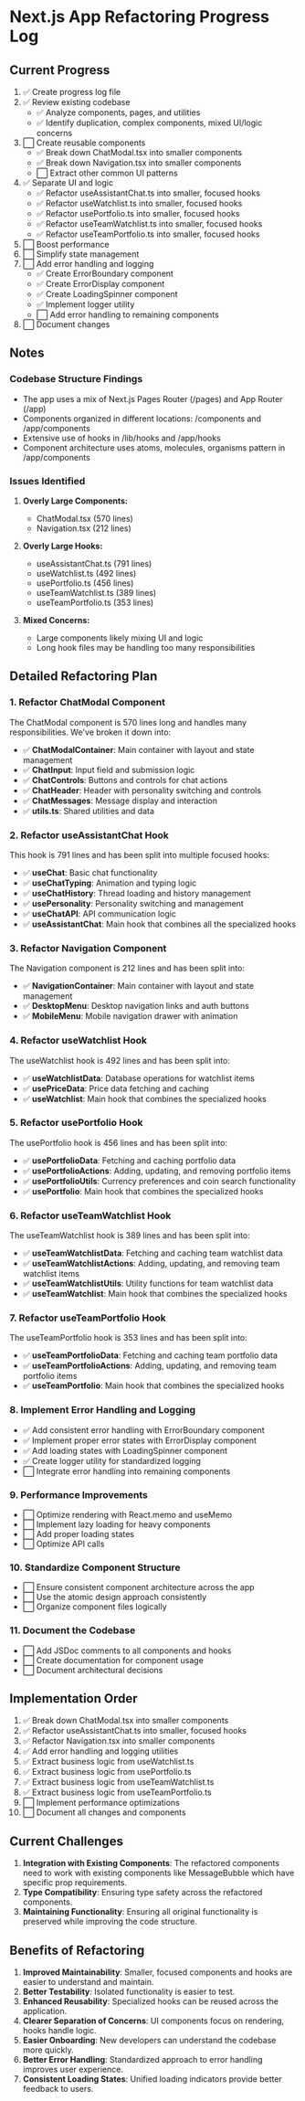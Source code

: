 # Next.js App Refactoring Progress Log

## Current Progress

1. ✅ Create progress log file
2. ✅ Review existing codebase
   - ✅ Analyze components, pages, and utilities
   - ✅ Identify duplication, complex components, mixed UI/logic concerns
3. ⬜ Create reusable components
   - ✅ Break down ChatModal.tsx into smaller components
   - ✅ Break down Navigation.tsx into smaller components
   - ⬜ Extract other common UI patterns
4. ✅ Separate UI and logic
   - ✅ Refactor useAssistantChat.ts into smaller, focused hooks
   - ✅ Refactor useWatchlist.ts into smaller, focused hooks
   - ✅ Refactor usePortfolio.ts into smaller, focused hooks
   - ✅ Refactor useTeamWatchlist.ts into smaller, focused hooks
   - ✅ Refactor useTeamPortfolio.ts into smaller, focused hooks
5. ⬜ Boost performance
6. ⬜ Simplify state management
7. ⬜ Add error handling and logging
   - ✅ Create ErrorBoundary component
   - ✅ Create ErrorDisplay component
   - ✅ Create LoadingSpinner component
   - ✅ Implement logger utility
   - ⬜ Add error handling to remaining components
8. ⬜ Document changes

## Notes

### Codebase Structure Findings
- The app uses a mix of Next.js Pages Router (/pages) and App Router (/app)
- Components organized in different locations: /components and /app/components
- Extensive use of hooks in /lib/hooks and /app/hooks
- Component architecture uses atoms, molecules, organisms pattern in /app/components

### Issues Identified
1. **Overly Large Components:**
   - ChatModal.tsx (570 lines)
   - Navigation.tsx (212 lines)

2. **Overly Large Hooks:**
   - useAssistantChat.ts (791 lines)
   - useWatchlist.ts (492 lines)
   - usePortfolio.ts (456 lines)
   - useTeamWatchlist.ts (389 lines)
   - useTeamPortfolio.ts (353 lines)

3. **Mixed Concerns:**
   - Large components likely mixing UI and logic
   - Long hook files may be handling too many responsibilities

## Detailed Refactoring Plan

### 1. Refactor ChatModal Component
The ChatModal component is 570 lines long and handles many responsibilities. We've broken it down into:

- ✅ **ChatModalContainer**: Main container with layout and state management
- ✅ **ChatInput**: Input field and submission logic  
- ✅ **ChatControls**: Buttons and controls for chat actions
- ✅ **ChatHeader**: Header with personality switching and controls
- ✅ **ChatMessages**: Message display and interaction
- ✅ **utils.ts**: Shared utilities and data

### 2. Refactor useAssistantChat Hook
This hook is 791 lines and has been split into multiple focused hooks:

- ✅ **useChat**: Basic chat functionality
- ✅ **useChatTyping**: Animation and typing logic
- ✅ **useChatHistory**: Thread loading and history management 
- ✅ **usePersonality**: Personality switching and management
- ✅ **useChatAPI**: API communication logic
- ✅ **useAssistantChat**: Main hook that combines all the specialized hooks

### 3. Refactor Navigation Component
The Navigation component is 212 lines and has been split into:

- ✅ **NavigationContainer**: Main container with layout and state management
- ✅ **DesktopMenu**: Desktop navigation links and auth buttons
- ✅ **MobileMenu**: Mobile navigation drawer with animation

### 4. Refactor useWatchlist Hook
The useWatchlist hook is 492 lines and has been split into:

- ✅ **useWatchlistData**: Database operations for watchlist items
- ✅ **usePriceData**: Price data fetching and caching
- ✅ **useWatchlist**: Main hook that combines the specialized hooks

### 5. Refactor usePortfolio Hook
The usePortfolio hook is 456 lines and has been split into:

- ✅ **usePortfolioData**: Fetching and caching portfolio data
- ✅ **usePortfolioActions**: Adding, updating, and removing portfolio items
- ✅ **usePortfolioUtils**: Currency preferences and coin search functionality
- ✅ **usePortfolio**: Main hook that combines the specialized hooks

### 6. Refactor useTeamWatchlist Hook
The useTeamWatchlist hook is 389 lines and has been split into:

- ✅ **useTeamWatchlistData**: Fetching and caching team watchlist data
- ✅ **useTeamWatchlistActions**: Adding, updating, and removing team watchlist items
- ✅ **useTeamWatchlistUtils**: Utility functions for team watchlist data
- ✅ **useTeamWatchlist**: Main hook that combines the specialized hooks

### 7. Refactor useTeamPortfolio Hook
The useTeamPortfolio hook is 353 lines and has been split into:

- ✅ **useTeamPortfolioData**: Fetching and caching team portfolio data
- ✅ **useTeamPortfolioActions**: Adding, updating, and removing team portfolio items
- ✅ **useTeamPortfolio**: Main hook that combines the specialized hooks

### 8. Implement Error Handling and Logging
- ✅ Add consistent error handling with ErrorBoundary component
- ✅ Implement proper error states with ErrorDisplay component
- ✅ Add loading states with LoadingSpinner component
- ✅ Create logger utility for standardized logging
- ⬜ Integrate error handling into remaining components

### 9. Performance Improvements
- ⬜ Optimize rendering with React.memo and useMemo
- ⬜ Implement lazy loading for heavy components
- ⬜ Add proper loading states
- ⬜ Optimize API calls

### 10. Standardize Component Structure
- ⬜ Ensure consistent component architecture across the app
- ⬜ Use the atomic design approach consistently
- ⬜ Organize component files logically

### 11. Document the Codebase
- ⬜ Add JSDoc comments to all components and hooks
- ⬜ Create documentation for component usage
- ⬜ Document architectural decisions

## Implementation Order

1. ✅ Break down ChatModal.tsx into smaller components
2. ✅ Refactor useAssistantChat.ts into smaller, focused hooks
3. ✅ Refactor Navigation.tsx into smaller components
4. ✅ Add error handling and logging utilities
5. ✅ Extract business logic from useWatchlist.ts
6. ✅ Extract business logic from usePortfolio.ts
7. ✅ Extract business logic from useTeamWatchlist.ts
8. ✅ Extract business logic from useTeamPortfolio.ts
9. ⬜ Implement performance optimizations
10. ⬜ Document all changes and components

## Current Challenges

1. **Integration with Existing Components**: The refactored components need to work with existing components like MessageBubble which have specific prop requirements.
2. **Type Compatibility**: Ensuring type safety across the refactored components.
3. **Maintaining Functionality**: Ensuring all original functionality is preserved while improving the code structure.

## Benefits of Refactoring

1. **Improved Maintainability**: Smaller, focused components and hooks are easier to understand and maintain.
2. **Better Testability**: Isolated functionality is easier to test.
3. **Enhanced Reusability**: Specialized hooks can be reused across the application.
4. **Clearer Separation of Concerns**: UI components focus on rendering, hooks handle logic.
5. **Easier Onboarding**: New developers can understand the codebase more quickly.
6. **Better Error Handling**: Standardized approach to error handling improves user experience.
7. **Consistent Loading States**: Unified loading indicators provide better feedback to users. 